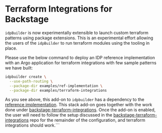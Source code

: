 # Terraform Integrations for Backstage

`idpBuilder` is now experimentally extensible to launch custom terraform patterns using package extensions. This is an experimental effort allowing the users of the `idpBuilder` to run terraform modules using the tooling in place.

Please use the below command to deploy an IDP reference implementation with an Argo application for terraform integrations with few sample patterns we have built:

```bash
idpbuilder create \
  --use-path-routing \
  --package-dir examples/ref-implementation \
  --package-dir examples/terraform-integrations
```

As you see above, this add-on to `idpbuilder` has a dependency to the [reference implementation](../ref-implementation/). This stack add-on goes together with the work done under [backstage-terraform-integrations](https://github.com/cnoe-io/backstage-terraform-integrations/). Once the add-on is enabled, the user will need to follow the setup discussed in the [backstage-terraform-integrations](https://github.com/cnoe-io/backstage-terraform-integrations/) repo for the remainder of the configuration, and terraform integrations should work.```

